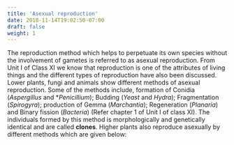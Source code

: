 ```yaml
---
title: 'Asexual reproduction'
date: 2018-11-14T19:02:50-07:00
draft: false
weight: 1
---
```

The reproduction method which helps to perpetuate its own species without the involvement of gametes is referred to as asexual reproduction. From Unit I of Class XI we know that reproduction is one of the attributes of living things and the different types of reproduction have also been discussed. Lower plants, fungi and animals show different methods of asexual reproduction. Some of the methods include, formation of Conidia (_Aspergillus_ and \*_Penicillium_); Budding (_Yeast_ and _Hydra_); Fragmentation (_Spirogyra_); production of Gemma (_Marchantia_); Regeneration (_Planaria_) and Binary fission (_Bacteria_) (Refer chapter 1 of Unit I of class XI). The individuals formed by this method is morphologically and genetically identical and are called **clones**. Higher plants also reproduce asexually by different methods which are given below: